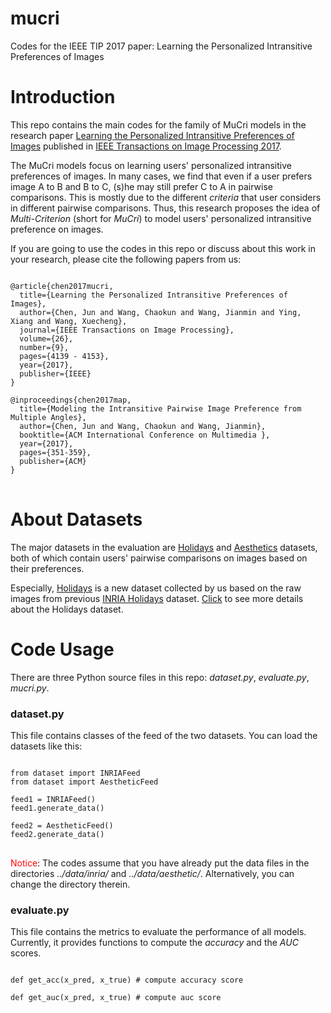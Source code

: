 # mucri #
Codes for the IEEE TIP 2017 paper: Learning the Personalized Intransitive Preferences of Images

# Introduction  #
This repo contains the main codes for the family of MuCri models in the research paper [Learning the Personalized Intransitive Preferences of Images](http://ieeexplore.ieee.org/document/7935528/) published in [IEEE Transactions on Image Processing 2017](http://ieeexplore.ieee.org/xpl/RecentIssue.jsp?punumber=83).  

The MuCri models focus on learning users' personalized intransitive preferences of images. 
In many cases, we find that even if a user prefers image A to B and B to C, (s)he may still prefer C to A in pairwise comparisons.
This is mostly due to the different *criteria* that user considers in different pairwise comparisons.
Thus, this research proposes the idea of *Multi-Criterion* (short for *MuCri*) to model users' personalized intransitive preference on images.

If you are going to use the codes in this repo or discuss about this work in your research, please cite the following papers from us:
<pre>
<code>
@article{chen2017mucri,
  title={Learning the Personalized Intransitive Preferences of Images},
  author={Chen, Jun and Wang, Chaokun and Wang, Jianmin and Ying, Xiang and Wang, Xuecheng}, 
  journal={IEEE Transactions on Image Processing},
  volume={26},
  number={9},
  pages={4139 - 4153},
  year={2017},
  publisher={IEEE}
}

@inproceedings{chen2017map,
  title={Modeling the Intransitive Pairwise Image Preference from Multiple Angles},
  author={Chen, Jun and Wang, Chaokun and Wang, Jianmin},
  booktitle={ACM International Conference on Multimedia },
  year={2017},
  pages={351-359},
  publisher={ACM}
}
</code>
</pre>

# About Datasets #
The major datasets in the evaluation are [Holidays](https://github.com/chenjun082/holidays) and [Aesthetics](http://kahlan.eps.surrey.ac.uk/featurespace/fashion/) datasets, both of which contain users' pairwise comparisons on images based on their preferences.  

Especially, [Holidays](https://github.com/chenjun082/holidays) is a new dataset collected by us based on the raw images from previous [INRIA Holidays](https://link.springer.com/chapter/10.1007/978-3-540-88682-2_24) dataset. 
[Click](https://github.com/chenjun082/holidays) to see more details about the Holidays dataset.

# Code Usage #  
There are three Python source files in this repo: *dataset.py*, *evaluate.py*, *mucri.py*.

### dataset.py ###  
This file contains classes of the feed of the two datasets. 
You can load the datasets like this:
<pre>
<code>
from dataset import INRIAFeed
from dataset import AestheticFeed

feed1 = INRIAFeed()
feed1.generate_data()
    
feed2 = AestheticFeed()
feed2.generate_data()
</code>
</pre>  

<span style="color:red">Notice</span>: The codes assume that you have already put the data files in the directories *../data/inria/* and *../data/aesthetic/*.
Alternatively, you can change the directory therein.

### evaluate.py ###  
This file contains the metrics to evaluate the performance of all models. 
Currently, it provides functions to compute the *accuracy* and the *AUC* scores.
<pre>
<code>
def get_acc(x_pred, x_true) # compute accuracy score

def get_auc(x_pred, x_true) # compute auc score
</code>
</pre>
